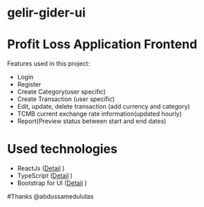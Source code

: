 # gelir-gider-ui

# Profit Loss Application Frontend

Features used in this project:

* Login
* Register
* Create Category(user specific)
* Create Transaction (user specific)
* Edit, update, delete transaction (add currency and category)
* TCMB current exchange rate information(updated hourly)
* Report(Preview status between start and end dates)

# Used technologies

* ReactJs ([Detail](https://tr.reactjs.org/) )
* TypeScript ([Detail](https://www.typescriptlang.org/) )
* Bootstrap for UI ([Detail](https://getbootstrap.com/) )

#Thanks @abdussamedulutas
